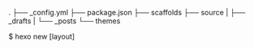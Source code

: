 .
├── _config.yml
├── package.json
├── scaffolds
├── source
|   ├── _drafts
|   └── _posts
└── themes


$ hexo new [layout] <title>

$ hexo generate

$ hexo publish [layout] <filename>

$ hexo new page about

$ hexo deploy


1- npm install -g hexo-cli
2- hexo init docs
3- cd docs
4- npm install
5- update .ignore
6- update github ci
6- hexo server
